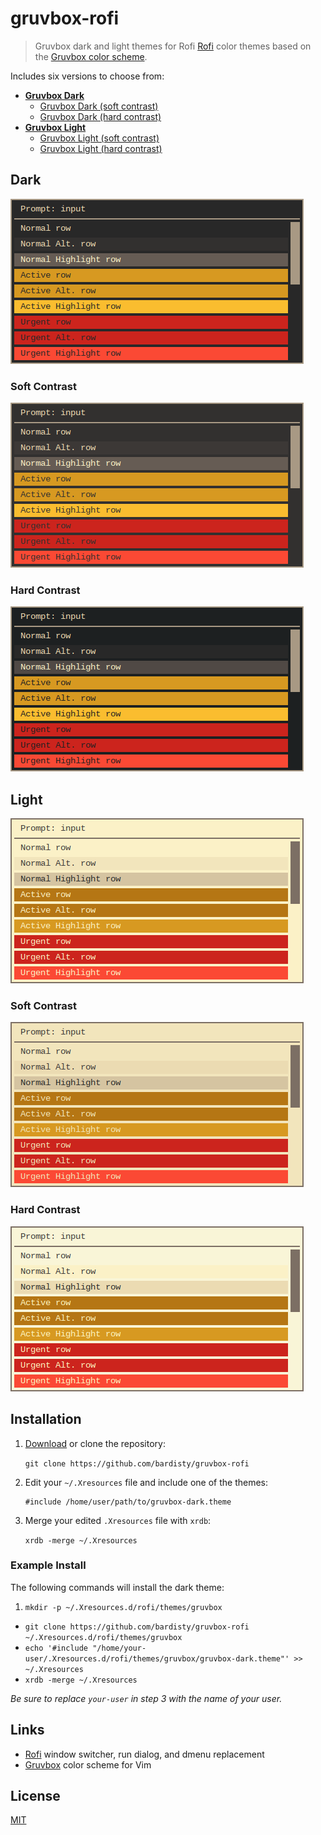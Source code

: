 # gruvbox-rofi

> Gruvbox dark and light themes for Rofi
[Rofi](https://github.com/DaveDavenport/rofi) color themes based on the
[Gruvbox color scheme](https://github.com/morhetz/gruvbox).

Includes six versions to choose from:

- __[Gruvbox Dark](gruvbox-dark.theme)__
  - [Gruvbox Dark (soft contrast)](gruvbox-dark-soft.theme)
  - [Gruvbox Dark (hard contrast)](gruvbox-dark-hard.theme)
- __[Gruvbox Light](gruvbox-light.theme)__
  - [Gruvbox Light (soft contrast)](gruvbox-light-soft.theme)
  - [Gruvbox Light (hard contrast)](gruvbox-light-hard.theme)

## Dark

![gruvbox dark theme screenshot](docs/gruvbox-dark.png "gruvbox dark theme")

### Soft Contrast

![gruvbox dark theme (soft contrast) screenshot](docs/gruvbox-dark-soft.png "gruvbox dark theme (soft contrast)")

### Hard Contrast

![gruvbox dark theme (hard contrast) screenshot](docs/gruvbox-dark-hard.png "gruvbox dark theme (hard contrast)")

## Light

![gruvbox light theme screenshot](docs/gruvbox-light.png "gruvbox light theme")

### Soft Contrast

![gruvbox light theme (soft contrast) screenshot](docs/gruvbox-light-soft.png "gruvbox light theme (soft contrast)")

### Hard Contrast

![gruvbox light theme (hard contrast) screenshot](docs/gruvbox-light-hard.png "gruvbox light theme (hard contrast)")

## Installation

1. [Download](https://github.com/bardisty/gruvbox-rofi/archive/master.zip)
   or clone the repository:

   `git clone https://github.com/bardisty/gruvbox-rofi`

2. Edit your `~/.Xresources` file and include one of the themes:

   ```xdefaults
   #include /home/user/path/to/gruvbox-dark.theme
   ```

3. Merge your edited `.Xresources` file with `xrdb`:

   `xrdb -merge ~/.Xresources`

### Example Install

The following commands will install the dark theme:

1. `mkdir -p ~/.Xresources.d/rofi/themes/gruvbox`
- `git clone https://github.com/bardisty/gruvbox-rofi ~/.Xresources.d/rofi/themes/gruvbox`
- `echo '#include "/home/your-user/.Xresources.d/rofi/themes/gruvbox/gruvbox-dark.theme"' >> ~/.Xresources`
- `xrdb -merge ~/.Xresources`

*Be sure to replace `your-user` in step 3 with the name of your user.*

## Links

- [Rofi](https://github.com/DaveDavenport/rofi) window switcher, run dialog,
  and dmenu replacement
- [Gruvbox](https://github.com/morhetz/gruvbox) color scheme for Vim

## License

[MIT](LICENSE)
